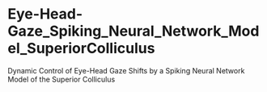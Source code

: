 # Eye-Head-Gaze_Spiking_Neural_Network_Model_SuperiorColliculus
Dynamic Control of Eye-Head Gaze Shifts by a Spiking Neural Network Model of the Superior Colliculus
